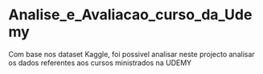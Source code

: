 # Analise_e_Avaliacao_curso_da_Udemy
 
Com base nos dataset Kaggle, foi possivel analisar neste projecto analisar os dados referentes aos cursos ministrados na UDEMY
